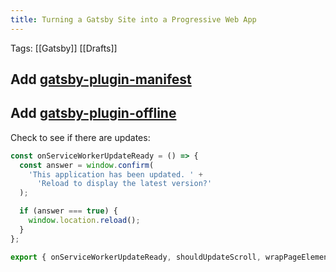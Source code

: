 ```yaml
---
title: Turning a Gatsby Site into a Progressive Web App
---
```


Tags: [[Gatsby]] [[Drafts]]

## Add [gatsby-plugin-manifest](https://www.npmjs.com/package/gatsby-plugin-manifest)

## Add [gatsby-plugin-offline]()

Check to see if there are updates:

```js
const onServiceWorkerUpdateReady = () => {
  const answer = window.confirm(
    'This application has been updated. ' +
      'Reload to display the latest version?'
  );

  if (answer === true) {
    window.location.reload();
  }
};

export { onServiceWorkerUpdateReady, shouldUpdateScroll, wrapPageElement };

```
